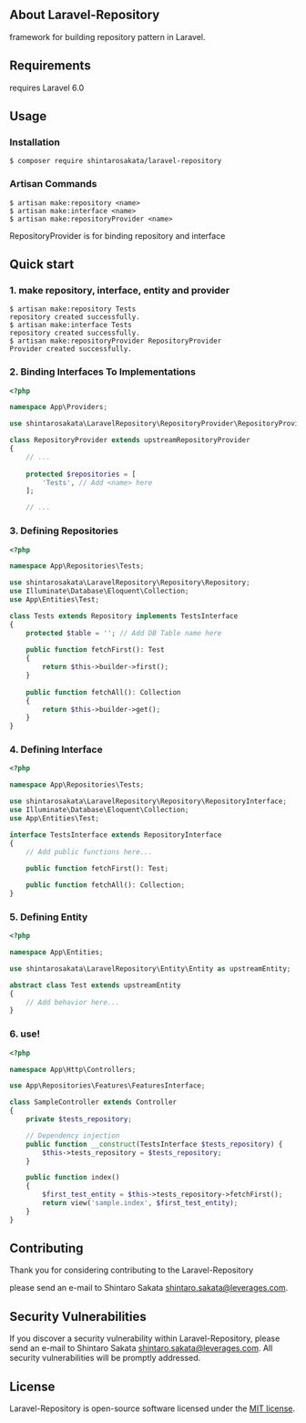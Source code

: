 ## About Laravel-Repository

framework for building repository pattern in Laravel.

## Requirements

requires Laravel 6.0

## Usage

### Installation

```
$ composer require shintarosakata/laravel-repository
```

### Artisan Commands

```
$ artisan make:repository <name>
$ artisan make:interface <name>
$ artisan make:repositoryProvider <name>
```

RepositoryProvider is for binding repository and interface

## Quick start

### 1. make repository, interface, entity and provider

```
$ artisan make:repository Tests
repository created successfully.
$ artisan make:interface Tests
repository created successfully.
$ artisan make:repositoryProvider RepositoryProvider
Provider created successfully.
```

### 2. Binding Interfaces To Implementations

```php
<?php

namespace App\Providers;

use shintarosakata\LaravelRepository\RepositoryProvider\RepositoryProvider as upstreamRepositoryProvider;

class RepositoryProvider extends upstreamRepositoryProvider
{
    // ...
    
    protected $repositories = [
        'Tests', // Add <name> here
    ];

    // ...
```

### 3. Defining Repositories

```php
<?php

namespace App\Repositories\Tests;

use shintarosakata\LaravelRepository\Repository\Repository;
use Illuminate\Database\Eloquent\Collection;
use App\Entities\Test;

class Tests extends Repository implements TestsInterface
{
    protected $table = ''; // Add DB Table name here
    
    public function fetchFirst(): Test
    {
        return $this->builder->first();
    }
    
    public function fetchAll(): Collection
    {
        return $this->builder->get();
    }
}

```

### 4. Defining Interface

```php
<?php

namespace App\Repositories\Tests;

use shintarosakata\LaravelRepository\Repository\RepositoryInterface;
use Illuminate\Database\Eloquent\Collection;
use App\Entities\Test;

interface TestsInterface extends RepositoryInterface
{
    // Add public functions here...
    
    public function fetchFirst(): Test;

    public function fetchAll(): Collection;
}
```

### 5. Defining Entity

```php
<?php

namespace App\Entities;

use shintarosakata\LaravelRepository\Entity\Entity as upstreamEntity;

abstract class Test extends upstreamEntity
{
    // Add behavior here...
}
```

### 6. use!

```php
<?php

namespace App\Http\Controllers;

use App\Repositories\Features\FeaturesInterface;

class SampleController extends Controller
{
    private $tests_repository;

    // Dependency injection
    public function __construct(TestsInterface $tests_repository) {
        $this->tests_repository = $tests_repository;
    }

    public function index()
    {
        $first_test_entity = $this->tests_repository->fetchFirst();
        return view('sample.index', $first_test_entity);
    }
}

```

## Contributing

Thank you for considering contributing to the Laravel-Repository

please send an e-mail to Shintaro Sakata [shintaro.sakata@leverages.com](mailto:shintaro.sakata@leverages.com).

## Security Vulnerabilities

If you discover a security vulnerability within Laravel-Repository, please send an e-mail to Shintaro Sakata [shintaro.sakata@leverages.com](mailto:shintaro.sakata@leverages.com). All security vulnerabilities will be promptly addressed.

## License

Laravel-Repository is open-source software licensed under the [MIT license](https://opensource.org/licenses/MIT).